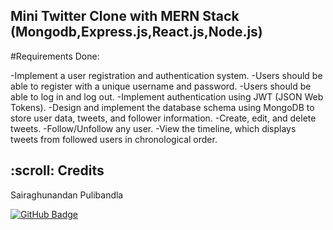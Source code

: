 ## Mini Twitter Clone with MERN Stack (Mongodb,Express.js,React.js,Node.js)

#Requirements Done:

-Implement a user registration and authentication system.
-Users should be able to register with a unique username and password.
-Users should be able to log in and log out.
-Implement authentication using JWT (JSON Web Tokens).
-Design and implement the database schema using MongoDB to store user data, tweets, and follower information.
-Create, edit, and delete tweets.
-Follow/Unfollow any user.
-View the timeline, which displays tweets from followed users in chronological order.

<!-- CREDITS -->
<h2 id="credits"> :scroll: Credits</h2>

Sairaghunandan Pulibandla

[![GitHub Badge](https://img.shields.io/badge/GitHub-100000?style=for-the-badge&logo=github&logoColor=white)](https://github.com/sairaghunandanpulibandla)
